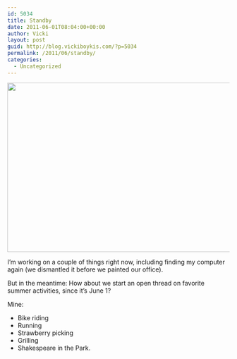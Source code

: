 ```yaml
---
id: 5034
title: Standby
date: 2011-06-01T08:04:00+00:00
author: Vicki
layout: post
guid: http://blog.vickiboykis.com/?p=5034
permalink: /2011/06/standby/
categories:
  - Uncategorized
---
```

<p style="text-align: center;">
  <a href="http://blog.vickiboykis.com/wp-content/uploads/2011/06/standby.jpg"><img class="aligncenter size-full wp-image-5035" title="standby" src="http://blog.vickiboykis.com/wp-content/uploads/2011/06/standby.jpg" alt="" width="512" height="384" /></a>
</p>

I&#8217;m working on a couple of things right now, including finding my computer again (we dismantled it before we painted our office).

But in the meantime: How about we start an open thread on favorite summer activities, since it&#8217;s June 1?

Mine:

  * Bike riding
  * Running
  * Strawberry picking
  * Grilling
  * Shakespeare in the Park.